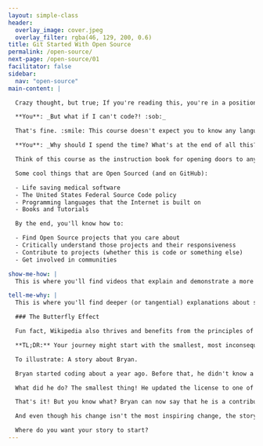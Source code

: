 ```yaml
---
layout: simple-class
header:
  overlay_image: cover.jpeg
  overlay_filter: rgba(46, 129, 200, 0.6)
title: Git Started With Open Source
permalink: /open-source/
next-page: /open-source/01
facilitator: false
sidebar:
  nav: "open-source"
main-content: |

  Crazy thought, but true; If you're reading this, you're in a position to make changes that can impact the entire world.

  **You**: _But what if I can't code?! :sob:_

  That's fine. :smile: This course doesn't expect you to know any language other than English.

  **You**: _Why should I spend the time? What's at the end of all this?_

  Think of this course as the instruction book for opening doors to any field that you'd like to learn more about or contribute to (when you're ready - no rush).

  Some cool things that are Open Sourced (and on GitHub):

  - Life saving medical software
  - The United States Federal Source Code policy
  - Programming languages that the Internet is built on
  - Books and Tutorials

  By the end, you'll know how to:

  - Find Open Source projects that you care about
  - Critically understand those projects and their responsiveness
  - Contribute to projects (whether this is code or something else)
  - Get involved in communities

show-me-how: |
  This is where you'll find videos that explain and demonstrate a more detailed version of the things we explain in text.

tell-me-why: |
  This is where you'll find deeper (or tangential) explanations about stuff. If you like to know things, click here. Live dreams.

  ### The Butterfly Effect

  Fun fact, Wikipedia also thrives and benefits from the principles of Open Source. In that spirit, I'll link you to [this article](https://en.wikipedia.org/wiki/Butterfly_effect), which details the Butterfly Effect.  

  **TL;DR:** Your journey might start with the smallest, most inconsequential commits, Pull Requests, and experiences. No matter how small the effect seems, the impact that it has potential to extend to is tremendous.

  To illustrate: A story about Bryan.

  Bryan started coding about a year ago. Before that, he didn't know a thing about programming.  Despite this, in his first weeks of learning, part of his weekly ritual was to scour GitHub to seek out some simple issues to contribute to. One day (probably a month or so after he started this ritual), he reached out to all of his friends, bursting with pride, because he had a Pull Request successfully merged into a Google repository.

  What did he do? The smallest thing! He updated the license to one of _hundreds_ of components that made up one of Google's (at the time) new programming languages.

  That's it! But you know what? Bryan can now say that he is a contributor to Google. Also, this is actually a true story. He's a real person with a real commit to Google, and now works for Uber.

  And even though his change isn't the most inspiring change, the story is what carries. This happened a year ago, and is something that his friends still talk about. And now that story is here, serving as a small inspiration that has the potential to impact anyone who decided to take this course and read this section, before making their own commits and sharing their own stories. **cough** _Butterfly Effect_ **cough**  

  Where do you want your story to start? 
---
```

